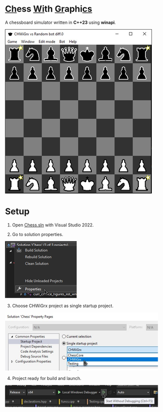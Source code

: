 # <ins>Ch</ins>ess <ins>Wi</ins>th <ins>Gr</ins>aphi<ins>cs</ins>

A chessboard simulator written in __C++23__ using __winapi__.

![](Screenshots/game_mode.jpg)

# Setup

1. Open [Chess.sln](./Chess.sln) with Visual Studio 2022.

2. Go to solution properties.

![](Screenshots/setup1.png)

3. Choose CHWiGrx project as single startup project.

![](Screenshots/setup2.jpg)

4. Project ready for build and launch.

![](Screenshots/setup3.jpg)

